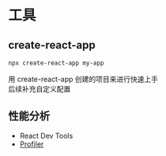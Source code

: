# 工具

## create-react-app

```bash
npx create-react-app my-app
```

用 create-react-app 创建的项目来进行快速上手  
后续补充自定义配置

## 性能分析

- React Dev Tools
- [Profiler](https://zh-hans.reactjs.org/docs/profiler.html)
